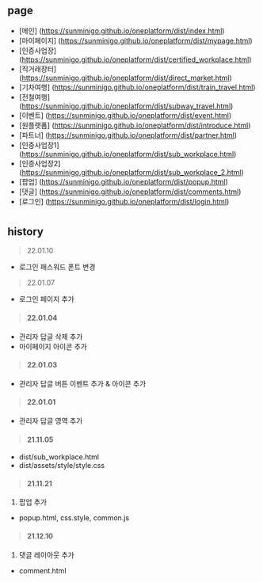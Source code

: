 ## page

- [메인] (https://sunminigo.github.io/oneplatform/dist/index.html)
- [마이페이지] (https://sunminigo.github.io/oneplatform/dist/mypage.html)
- [인증사업장] (https://sunminigo.github.io/oneplatform/dist/certified_workplace.html)
- [직거래장터] (https://sunminigo.github.io/oneplatform/dist/direct_market.html)
- [기차여행] (https://sunminigo.github.io/oneplatform/dist/train_travel.html)
- [전철여행] (https://sunminigo.github.io/oneplatform/dist/subway_travel.html)
- [이벤트] (https://sunminigo.github.io/oneplatform/dist/event.html)
- [원플랫폼] (https://sunminigo.github.io/oneplatform/dist/introduce.html)
- [파트너] (https://sunminigo.github.io/oneplatform/dist/partner.html)
- [인증사업장1] (https://sunminigo.github.io/oneplatform/dist/sub_workplace.html)
- [인증사업장2] (https://sunminigo.github.io/oneplatform/dist/sub_workplace_2.html)
- [팝업] (https://sunminigo.github.io/oneplatform/dist/popup.html)
- [댓글] (https://sunminigo.github.io/oneplatform/dist/comments.html)
- [로그인] (https://sunminigo.github.io/oneplatform/dist/login.html)

#
## history
> 22.01.10
- 로그인 패스워드 폰트 변경

> 22.01.07
- 로그인 페이지 추가

> #### 22.01.04
- 관리자 답글 삭제 추가
- 마이페이지 아이콘 추가

> #### 22.01.03
- 관리자 답글 버튼 이벤트 추가 & 아이콘 추가

> #### 22.01.01
- 관리자 답글 영역 추가

> #### 21.11.05
- dist/sub_workplace.html
- dist/assets/style/style.css

> #### 21.11.21
1. 팝업 추가
- popup.html, css.style, common.js

> #### 21.12.10
1. 댓글 레이아웃 추가
- comment.html